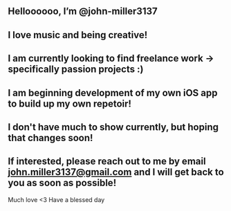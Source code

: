 Helloooooo, I’m @john-miller3137
-----
I love music and being creative! 
-----
I am currently looking to find freelance work -> specifically passion projects :)
-----
I am beginning development of my own iOS app to build up my own repetoir!
-----
I don't have much to show currently, but hoping that changes soon!
-----
If interested, please reach out to me by email john.miller3137@gmail.com and I will get back to you as soon as possible!
-----
Much love <3 Have a blessed day

<!---
john-miller3137/john-miller3137 is a ✨ special ✨ repository because its `README.md` (this file) appears on your GitHub profile.
You can click the Preview link to take a look at your changes.
--->
